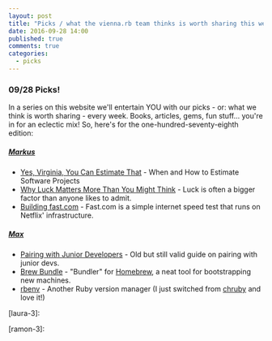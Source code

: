 ```yaml
---
layout: post
title: "Picks / what the vienna.rb team thinks is worth sharing this week"
date: 2016-09-28 14:00
published: true
comments: true
categories:
  - picks
---
```


### 09/28 Picks!

In a series on this website we'll entertain YOU with our picks - or: what we think is worth sharing - every week.
Books, articles, gems, fun stuff... you're in for an eclectic mix! So, here's for the one-hundred-seventy-eighth edition:

##### [Markus][markus]
- [Yes, Virginia, You Can Estimate That][markus-1] - When and How to Estimate Software Projects
- [Why Luck Matters More Than You Might Think][markus-2] - Luck is often a bigger factor than anyone likes to admit.
- [Building fast.com][markus-3] - Fast.com is a simple internet speed test that runs on Netflix' infrastructure.

##### [Max][max]
- [Pairing with Junior Developers][max-1] - Old but still valid guide on pairing with junior devs.
- [Brew Bundle][max-2] - "Bundler" for [Homebrew][homebrew], a neat tool for bootstrapping new machines.
- [rbenv][max-3] - Another Ruby version manager (I just switched from [chruby][chruby] and love it!)



[laura]: https://www.twitter.com/alicetragedy
[laura-1]:
[laura-2]:
[laura-3]:

[ramon]: https://twitter.com/senorhuidobro
[ramon-1]:
[ramon-2]:
[ramon-3]:

[markus]: https://twitter.com/nuclearsquid
[markus-1]: https://medium.com/@skamille/yes-virginia-you-can-estimate-that-e33303eec9cf#.cq2buu2q6
[markus-2]: http://www.theatlantic.com/magazine/archive/2016/05/why-luck-matters-more-than-you-might-think/476394/
[markus-3]: http://techblog.netflix.com/2016/08/building-fastcom.html

[max]: https://www.twitter.com/klappradla
[max-1]: https://www.devmynd.com/blog/2015-1-pairing-with-junior-developers/
[max-2]: https://github.com/Homebrew/homebrew-bundle
[max-3]: https://github.com/rbenv/rbenv
[homebrew]: http://brew.sh/
[chruby]: https://github.com/postmodern/chruby
